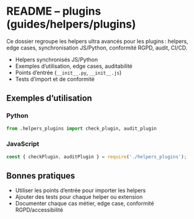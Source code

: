 # README – plugins (guides/helpers/plugins)

Ce dossier regroupe les helpers ultra avancés pour les plugins : helpers, edge cases, synchronisation JS/Python, conformité RGPD, audit, CI/CD.

- Helpers synchronisés JS/Python
- Exemples d’utilisation, edge cases, auditabilité
- Points d’entrée (`__init__.py`, `__init__.js`)
- Tests d’import et de conformité

## Exemples d’utilisation

### Python
```python
from .helpers_plugins import check_plugin, audit_plugin
```

### JavaScript
```js
const { checkPlugin, auditPlugin } = require('./helpers_plugins');
```

## Bonnes pratiques
- Utiliser les points d’entrée pour importer les helpers
- Ajouter des tests pour chaque helper ou extension
- Documenter chaque cas métier, edge case, conformité RGPD/accessibilité
